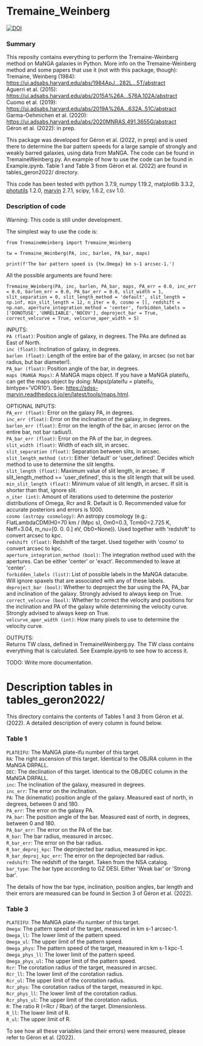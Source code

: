 # Tremaine_Weinberg

[![DOI](https://zenodo.org/badge/493622015.svg)](https://zenodo.org/badge/latestdoi/493622015)

### Summary

This reposity contains everything to perform the Tremaine-Weinberg method on MaNGA galaxies in Python.
More info on the Tremaine-Weinberg method and some papers that use it (not with this package, though):  
Tremaine, Weinberg (1984): https://ui.adsabs.harvard.edu/abs/1984ApJ...282L...5T/abstract  
Aguerri et al. (2015): https://ui.adsabs.harvard.edu/abs/2015A%26A...576A.102A/abstract  
Cuomo et al. (2019): https://ui.adsabs.harvard.edu/abs/2019A%26A...632A..51C/abstract  
Garma-Oehmichen et al. (2020): https://ui.adsabs.harvard.edu/abs/2020MNRAS.491.3655G/abstract  
Géron et al. (2022): in prep.   

This package was developed for Géron et al. (2022, in prep) and is used there to determine the bar pattern speeds for a large sample of strongly and weakly barred galaxies, using data from MaNGA. The code can be found in TremaineWeinberg.py. An example of how to use the code can be found in Example.ipynb. Table 1 and Table 3 from Géron et al. (2022) are found in tables_geron2022/ directory. 

This code has been tested with python 3.7.9, numpy 1.19.2, matplotlib 3.3.2, [photutils](https://photutils.readthedocs.io/en/stable/  ) 1.2.0, [marvin](https://sdss-marvin.readthedocs.io/en/latest/) 2.7.1, scipy, 1.6.2, csv 1.0.   

### Description of code

Warning: This code is still under development.

The simplest way to use the code is:
```
from TremaineWeinberg import Tremaine_Weinberg

tw = Tremaine_Weinberg(PA, inc, barlen, PA_bar, maps)

print(f'The bar pattern speed is {tw.Omega} km s-1 arcsec-1.')
```

All the possible arguments are found here:

`Tremaine_Weinberg(PA, inc, barlen, PA_bar, maps, PA_err = 0.0, inc_err = 0.0, barlen_err = 0.0, PA_bar_err = 0.0, slit_width = 1, slit_separation = 0, slit_length_method = 'default', slit_length = np.inf, min_slit_length = 12, n_iter = 0, cosmo = [], redshift = np.nan, aperture_integration_method = 'center', forbidden_labels = ['DONOTUSE','UNRELIABLE','NOCOV'], deproject_bar = True, correct_velcurve = True, velcurve_aper_width = 5)`

INPUTS:  
`PA (float)`: Position angle of galaxy, in degrees. The PAs are defined as East of North.   
`inc (float)`: Inclination of galaxy, in degrees.  
`barlen (float)`: Length of the entire bar of the galaxy, in arcsec (so not bar radius, but bar diameter!).  
`PA_bar (float)`: Position angle of the bar, in degrees.  
`maps (MaNGA Maps)`: A MaNGA maps object. If you have a MaNGA plateifu, can get the maps object by doing: Maps(plateifu = plateifu, bintype='VOR10'). See: https://sdss-marvin.readthedocs.io/en/latest/tools/maps.html. 

OPTIONAL INPUTS:  
`PA_err (float)`: Error on the galaxy PA, in degrees.  
`inc_err (float)`: Error on the inclination of the galaxy, in degrees.  
`barlen_err (float)`: Error on the length of the bar, in arcsec (error on the entire bar, not bar radius!).  
`PA_bar_err (float)`: Error on the PA of the bar, in degrees.  
`slit_width (float)`: Width of each slit, in arcsec.  
`slit_separation (float)`: Separation between slits, in arcsec.  
`slit_length_method (str)`: Either 'default' or 'user_defined'. Decides which method to use to determine the slit lengths.  
`slit_length (float)`: Maximum value of slit length, in arcsec. If slit_length_method == 'user_defined', this is the slit length that will be used.  
`min_slit_length (float)`: Minimum value of slit length, in arcsec. If slit is shorter than that, ignore slit.  
`n_iter (int)`: Amount of iterations used to determine the posterior distributions of Omega, Rcr and R. Default is 0. Recommended value for accurate posteriors and errors is 1000.  
`cosmo (astropy cosmology)`: An astropy cosmology (e.g.: FlatLambdaCDM(H0=70 km / (Mpc s), Om0=0.3, Tcmb0=2.725 K, Neff=3.04, m_nu=[0. 0. 0.] eV, Ob0=None)). Used together with 'redshift' to convert arcsec to kpc.  
`redshift (float)`: Redshift of the target. Used together with 'cosmo' to convert arcsec to kpc.   
`aperture_integration_method (bool)`: The integration method used with the apertures. Can be either 'center' or 'exact'. Recommended to leave at 'center'.  
`forbidden_labels (list)`: List of possible labels in the MaNGA datacube. Will ignore spaxels that are associated with any of these labels.   
`deproject_bar (bool)`: Whether to deproject the bar using the PA, PA_bar and inclination of the galaxy. Strongly advised to always keep on True.  
`correct_velcurve (bool)`: Whether to correct the velocity and positions for the inclination and PA of the galaxy while determining the velocity curve. Strongly advised to always keep on True.    
`velcurve_aper_width (int)`: How many pixels to use to determine the velocity curve.  

OUTPUTS:  
Returns TW class, defined in TremaineWeinberg.py. The TW class contains everything that is calculated. See Example.ipynb to see how to access it.



TODO: Write more documentation.



# Description tables in tables_geron2022/

This directory contains the contents of Tables 1 and 3 from Géron et al. (2022). A detailed description of every column is found below.

### Table 1

`PLATEIFU`: The MaNGA plate-ifu number of this target.  
`RA`: The right ascension of this target. Identical to the OBJRA column in the MaNGA DRPALL.  
`DEC`: The declination of this target. Identical to the OBJDEC column in the MaNGA DRPALL.  
`inc`: The inclination of the galaxy, measured in degrees.  
`inc_err`: The error on the inclination.  
`PA`: The (kinematic) position angle of the galaxy. Measured east of north, in degrees, between 0 and 180.  
`PA_err`: The error on the galaxy PA.  
`PA_bar`: The position angle of the bar. Measured east of north, in degrees, between 0 and 180.  
`PA_bar_err`: The error on the PA of the bar.  
`R_bar`: The bar radius, measured in arcsec.  
`R_bar_err`: The error on the bar radius.  
`R_bar_deproj_kpc`: The deprojected bar radius, measured in kpc.  
`R_bar_deproj_kpc_err`: The error on the deprojected bar radius.  
`redshift`: The redshift of the target. Taken from the NSA catalog.  
`bar_type`: The bar type according to GZ DESI. Either 'Weak bar' or 'Strong bar'.  

The details of how the bar type, inclination, position angles, bar length and their errors are measured can be found in Section 3 of Géron et al. (2022).



### Table 3
`PLATEIFU`: The MaNGA plate-ifu number of this target.  
`Omega`: The pattern speed of the target, measured in km s-1 arcsec-1.  
`Omega_ll`: The lower limit of the pattern speed.  
`Omega_ul`: The upper limit of the pattern speed.  
`Omega_phys`: The pattern speed of the target, measured in km s-1 kpc-1.  
`Omega_phys_ll`: The lower limit of the pattern speed.  
`Omega_phys_ul`: The upper limit of the pattern speed.  
`Rcr`: The corotation radius of the target, measured in arcsec.  
`Rcr_ll`: The lower limit of the corotation radius.  
`Rcr_ul`: The upper limit of the corotation radius.  
`Rcr_phys`: The corotation radius of the target, measured in kpc.  
`Rcr_phys_ll`: The lower limit of the corotation radius.  
`Rcr_phys_ul`: The upper limit of the corotation radius.  
`R`: The ratio R (=Rcr / Rbar) of the target. Dimensionless.  
`R_ll`: The lower limit of R.  
`R_ul`: The upper limit of R.  

To see how all these variables (and their errors) were measured, please refer to Géron et al. (2022).
